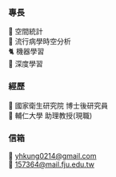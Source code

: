 ### 專長
:lion: 空間統計 \
:tiger2: 流行病學時空分析 \
:cat2: 機器學習 \
:pig2: 深度學習

### 經歷
:ant: 國家衛生研究院 博士後研究員 \
:ant: 輔仁大學 助理教授(現職)

### 信箱
:ant: yhkung0214@gmail.com \
:ant: 157364@mail.fju.edu.tw
